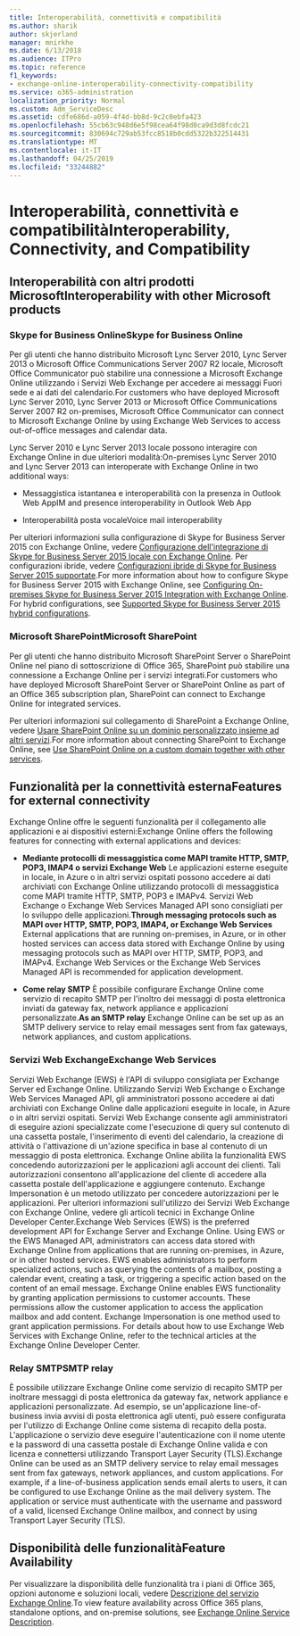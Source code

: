 ```yaml
---
title: Interoperabilità, connettività e compatibilità
ms.author: sharik
author: skjerland
manager: mnirkhe
ms.date: 6/13/2018
ms.audience: ITPro
ms.topic: reference
f1_keywords:
- exchange-online-interoperability-connectivity-compatibility
ms.service: o365-administration
localization_priority: Normal
ms.custom: Adm_ServiceDesc
ms.assetid: cdfe686d-a059-4f4d-bb8d-9c2c0ebfa423
ms.openlocfilehash: 55cb63c948d6e5f98cea64f98d0ca9d3d8fcdc21
ms.sourcegitcommit: 830694c729ab53fcc8518b0cdd5322b322514431
ms.translationtype: MT
ms.contentlocale: it-IT
ms.lasthandoff: 04/25/2019
ms.locfileid: "33244882"
---
```

# <a name="interoperability-connectivity-and-compatibility"></a><span data-ttu-id="e2c28-102">Interoperabilità, connettività e compatibilità</span><span class="sxs-lookup"><span data-stu-id="e2c28-102">Interoperability, Connectivity, and Compatibility</span></span>

## <a name="interoperability-with-other-microsoft-products"></a><span data-ttu-id="e2c28-103">Interoperabilità con altri prodotti Microsoft</span><span class="sxs-lookup"><span data-stu-id="e2c28-103">Interoperability with other Microsoft products</span></span>

### <a name="skype-for-business-online"></a><span data-ttu-id="e2c28-104">Skype for Business Online</span><span class="sxs-lookup"><span data-stu-id="e2c28-104">Skype for Business Online</span></span>

<span data-ttu-id="e2c28-105">Per gli utenti che hanno distribuito Microsoft Lync Server 2010, Lync Server 2013 o Microsoft Office Communications Server 2007 R2 locale, Microsoft Office Communicator può stabilire una connessione a Microsoft Exchange Online utilizzando i Servizi Web Exchange per accedere ai messaggi Fuori sede e ai dati del calendario.</span><span class="sxs-lookup"><span data-stu-id="e2c28-105">For customers who have deployed Microsoft Lync Server 2010, Lync Server 2013 or Microsoft Office Communications Server 2007 R2 on-premises, Microsoft Office Communicator can connect to Microsoft Exchange Online by using Exchange Web Services to access out-of-office messages and calendar data.</span></span>
  
<span data-ttu-id="e2c28-106">Lync Server 2010 e Lync Server 2013 locale possono interagire con Exchange Online in due ulteriori modalità:</span><span class="sxs-lookup"><span data-stu-id="e2c28-106">On-premises Lync Server 2010 and Lync Server 2013 can interoperate with Exchange Online in two additional ways:</span></span>
  
- <span data-ttu-id="e2c28-107">Messaggistica istantanea e interoperabilità con la presenza in Outlook Web App</span><span class="sxs-lookup"><span data-stu-id="e2c28-107">IM and presence interoperability in Outlook Web App</span></span>
    
- <span data-ttu-id="e2c28-108">Interoperabilità posta vocale</span><span class="sxs-lookup"><span data-stu-id="e2c28-108">Voice mail interoperability</span></span>
    
<span data-ttu-id="e2c28-p101">Per ulteriori informazioni sulla configurazione di Skype for Business Server 2015 con Exchange Online, vedere [Configurazione dell'integrazione di Skype for Business Server 2015 locale con Exchange Online](https://go.microsoft.com/fwlink/p/?LinkId=271804). Per configurazioni ibride, vedere [Configurazioni ibride di Skype for Business Server 2015 supportate](https://go.microsoft.com/fwlink/?LinkID=513084).</span><span class="sxs-lookup"><span data-stu-id="e2c28-p101">For more information about how to configure Skype for Business Server 2015 with Exchange Online, see [Configuring On-premises Skype for Business Server 2015 Integration with Exchange Online](https://go.microsoft.com/fwlink/p/?LinkId=271804). For hybrid configurations, see [Supported Skype for Business Server 2015 hybrid configurations](https://go.microsoft.com/fwlink/?LinkID=513084).</span></span>
  
### <a name="microsoft-sharepoint"></a><span data-ttu-id="e2c28-111">Microsoft SharePoint</span><span class="sxs-lookup"><span data-stu-id="e2c28-111">Microsoft SharePoint</span></span>

<span data-ttu-id="e2c28-112">Per gli utenti che hanno distribuito Microsoft SharePoint Server o SharePoint Online nel piano di sottoscrizione di Office 365, SharePoint può stabilire una connessione a Exchange Online per i servizi integrati.</span><span class="sxs-lookup"><span data-stu-id="e2c28-112">For customers who have deployed Microsoft SharePoint Server or SharePoint Online as part of an Office 365 subscription plan, SharePoint can connect to Exchange Online for integrated services.</span></span>
  
<span data-ttu-id="e2c28-113">Per ulteriori informazioni sul collegamento di SharePoint a Exchange Online, vedere [Usare SharePoint Online su un dominio personalizzato insieme ad altri servizi](https://go.microsoft.com/fwlink/?LinkId=271805).</span><span class="sxs-lookup"><span data-stu-id="e2c28-113">For more information about connecting SharePoint to Exchange Online, see [Use SharePoint Online on a custom domain together with other services](https://go.microsoft.com/fwlink/?LinkId=271805).</span></span>
  
## <a name="features-for-external-connectivity"></a><span data-ttu-id="e2c28-114">Funzionalità per la connettività esterna</span><span class="sxs-lookup"><span data-stu-id="e2c28-114">Features for external connectivity</span></span>

<span data-ttu-id="e2c28-115">Exchange Online offre le seguenti funzionalità per il collegamento alle applicazioni e ai dispositivi esterni:</span><span class="sxs-lookup"><span data-stu-id="e2c28-115">Exchange Online offers the following features for connecting with external applications and devices:</span></span>
  
- <span data-ttu-id="e2c28-p102">**Mediante protocolli di messaggistica come MAPI tramite HTTP, SMTP, POP3, IMAP4 o servizi Exchange Web** Le applicazioni esterne eseguite in locale, in Azure o in altri servizi ospitati possono accedere ai dati archiviati con Exchange Online utilizzando protocolli di messaggistica come MAPI tramite HTTP, SMTP, POP3 e IMAPv4. Servizi Web Exchange o Exchange Web Services Managed API sono consigliati per lo sviluppo delle applicazioni.</span><span class="sxs-lookup"><span data-stu-id="e2c28-p102">**Through messaging protocols such as MAPI over HTTP, SMTP, POP3, IMAP4, or Exchange Web Services** External applications that are running on-premises, in Azure, or in other hosted services can access data stored with Exchange Online by using messaging protocols such as MAPI over HTTP, SMTP, POP3, and IMAPv4. Exchange Web Services or the Exchange Web Services Managed API is recommended for application development.</span></span> 
    
- <span data-ttu-id="e2c28-118">**Come relay SMTP** È possibile configurare Exchange Online come servizio di recapito SMTP per l'inoltro dei messaggi di posta elettronica inviati da gateway fax, network appliance e applicazioni personalizzate.</span><span class="sxs-lookup"><span data-stu-id="e2c28-118">**As an SMTP relay** Exchange Online can be set up as an SMTP delivery service to relay email messages sent from fax gateways, network appliances, and custom applications.</span></span> 
    
### <a name="exchange-web-services"></a><span data-ttu-id="e2c28-119">Servizi Web Exchange</span><span class="sxs-lookup"><span data-stu-id="e2c28-119">Exchange Web Services</span></span>

<span data-ttu-id="e2c28-p103">Servizi Web Exchange (EWS) è l'API di sviluppo consigliata per Exchange Server ed Exchange Online. Utilizzando Servizi Web Exchange o Exchange Web Services Managed API, gli amministratori possono accedere ai dati archiviati con Exchange Online dalle applicazioni eseguite in locale, in Azure o in altri servizi ospitati. Servizi Web Exchange consente agli amministratori di eseguire azioni specializzate come l'esecuzione di query sul contenuto di una cassetta postale, l'inserimento di eventi del calendario, la creazione di attività o l'attivazione di un'azione specifica in base al contenuto di un messaggio di posta elettronica. Exchange Online abilita la funzionalità EWS concedendo autorizzazioni per le applicazioni agli account dei clienti. Tali autorizzazioni consentono all'applicazione del cliente di accedere alla cassetta postale dell'applicazione e aggiungere contenuto. Exchange Impersonation è un metodo utilizzato per concedere autorizzazioni per le applicazioni. Per ulteriori informazioni sull'utilizzo dei Servizi Web Exchange con Exchange Online, vedere gli articoli tecnici in Exchange Online Developer Center.</span><span class="sxs-lookup"><span data-stu-id="e2c28-p103">Exchange Web Services (EWS) is the preferred development API for Exchange Server and Exchange Online. Using EWS or the EWS Managed API, administrators can access data stored with Exchange Online from applications that are running on-premises, in Azure, or in other hosted services. EWS enables administrators to perform specialized actions, such as querying the contents of a mailbox, posting a calendar event, creating a task, or triggering a specific action based on the content of an email message. Exchange Online enables EWS functionality by granting application permissions to customer accounts. These permissions allow the customer application to access the application mailbox and add content. Exchange Impersonation is one method used to grant application permissions. For details about how to use Exchange Web Services with Exchange Online, refer to the technical articles at the Exchange Online Developer Center.</span></span>
  
### <a name="smtp-relay"></a><span data-ttu-id="e2c28-127">Relay SMTP</span><span class="sxs-lookup"><span data-stu-id="e2c28-127">SMTP relay</span></span>

<span data-ttu-id="e2c28-p104">È possibile utilizzare Exchange Online come servizio di recapito SMTP per inoltrare messaggi di posta elettronica da gateway fax, network appliance e applicazioni personalizzate. Ad esempio, se un'applicazione line-of-business invia avvisi di posta elettronica agli utenti, può essere configurata per l'utilizzo di Exchange Online come sistema di recapito della posta. L'applicazione o servizio deve eseguire l'autenticazione con il nome utente e la password di una cassetta postale di Exchange Online valida e con licenza e connettersi utilizzando Transport Layer Security (TLS).</span><span class="sxs-lookup"><span data-stu-id="e2c28-p104">Exchange Online can be used as an SMTP delivery service to relay email messages sent from fax gateways, network appliances, and custom applications. For example, if a line-of-business application sends email alerts to users, it can be configured to use Exchange Online as the mail delivery system. The application or service must authenticate with the username and password of a valid, licensed Exchange Online mailbox, and connect by using Transport Layer Security (TLS).</span></span>
  
## <a name="feature-availability"></a><span data-ttu-id="e2c28-131">Disponibilità delle funzionalità</span><span class="sxs-lookup"><span data-stu-id="e2c28-131">Feature Availability</span></span>

<span data-ttu-id="e2c28-132">Per visualizzare la disponibilità delle funzionalità tra i piani di Office 365, opzioni autonome e soluzioni locali, vedere [Descrizione del servizio Exchange Online](exchange-online-service-description.md).</span><span class="sxs-lookup"><span data-stu-id="e2c28-132">To view feature availability across Office 365 plans, standalone options, and on-premise solutions, see [Exchange Online Service Description](exchange-online-service-description.md).</span></span>
  

